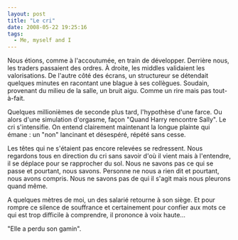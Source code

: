 ```yaml
---
layout: post
title: "Le cri"
date: 2008-05-22 19:25:16
tags:
  - Me, myself and I
---
```


Nous étions, comme à l'accoutumée, en train de développer. Derrière nous, les traders passaient des ordres. À droite, les middles validaient les valorisations. De l'autre côté des écrans, un structureur se détendait quelques minutes en racontant une blague à ses collègues. Soudain, provenant du milieu de la salle, un bruit aigu. Comme un rire mais pas tout-à-fait.

Quelques millionièmes de seconde plus tard, l'hypothèse d'une farce. Ou alors d'une simulation d'orgasme, façon "Quand Harry rencontre Sally". Le cri s'intensifie. On entend clairement maintenant la longue plainte qui émane&nbsp;: un "non" lancinant et désespéré, répété sans cesse.

Les têtes qui ne s'étaient pas encore relevées se redressent. Nous regardons tous en direction du cri sans savoir d'où il vient mais à l'entendre, il se déplace pour se rapprocher du sol. Nous ne savons pas ce qui se passe et pourtant, nous savons. Personne ne nous a rien dit et pourtant, nous avons compris. Nous ne savons pas de qui il s'agit mais nous pleurons quand même.

A quelques mètres de moi, un des salarié retourne à son siège. Et pour rompre ce silence de souffrance et certainement pour confier aux mots ce qui est trop difficile à comprendre, il prononce à voix haute&#8230;

"Elle a perdu son gamin".